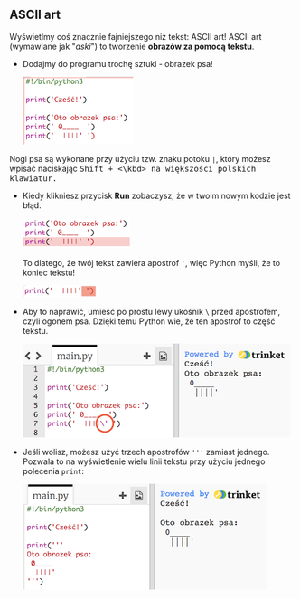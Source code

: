 ## ASCII art

Wyświetlmy coś znacznie fajniejszego niż tekst: ASCII art! ASCII art (wymawiane jak "*aski*") to tworzenie **obrazów za pomocą tekstu**.

+ Dodajmy do programu trochę sztuki - obrazek psa!
    
    ![screenshot](images/me-dog.png)

Nogi psa są wykonane przy użyciu tzw. znaku potoku `|`, który możesz wpisać naciskając <kbd>Shift + <\kbd> na większości polskich klawiatur.

+ Kiedy klikniesz przycisk **Run** zobaczysz, że w twoim nowym kodzie jest błąd.
    
    ![screenshot](images/me-dog-bug.png)
    
    To dlatego, że twój tekst zawiera apostrof `'`, więc Python myśli, że to koniec tekstu!
    
    ![screenshot](images/me-dog-quote.png)

+ Aby to naprawić, umieść po prostu lewy ukośnik `\` przed apostrofem, czyli ogonem psa. Dzięki temu Python wie, że ten apostrof to część tekstu.
    
    ![screenshot](images/me-dog-bug-fix.png)

+ Jeśli wolisz, możesz użyć trzech apostrofów `'''` zamiast jednego. Pozwala to na wyświetlenie wielu linii tekstu przy użyciu jednego polecenia `print`:
    
    ![screenshot](images/me-dog-triple-quote.png)
